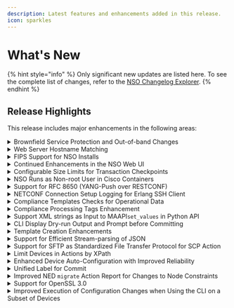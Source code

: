 ```yaml
---
description: Latest features and enhancements added in this release.
icon: sparkles
---
```


# What's New

{% hint style="info" %}
Only significant new updates are listed here. To see the complete list of changes, refer to the [NSO Changelog Explorer](https://developer.cisco.com/docs/nso/changelog-explorer/?from=6.4\&to=6.5).
{% endhint %}

## Release Highlights

This release includes major enhancements in the following areas:

<details>

<summary>Brownfield Service Protection and Out-of-band Changes</summary>

NSO now supports a new `confirm-network-state` commit mode for improved interoperation in the face of out-of-band changes. Using this commit mode, it is now possible to avoid provisioning pre-checks and pre-provisioning sync-from operations, even if there are out-of-band changes on NSO-managed devices.

Additionally, NSO introduces support for policy-defined handling of configuration data that overlaps with NSO-configured services. This eases coexistence with other systems and protects already provisioned services from unwanted modification.

Documentation Updates:

* Added a new section called [Out-of-band Interoperation](operation-and-usage/operations/out-of-band-interoperation.md).

</details>

<details>

<summary>Web Server Hostname Matching</summary>

NSO supports serving web traffic from multiple domains and IP addresses. This functionality is configured by `server-name` and `server-alias` settings in the `ncs.conf` file. In addition, the web server refuses to serve requests to other domain names and addresses by default, in order to not expose the system to redirect-related attacks. This functionality can be disabled, but that is strongly discouraged.

</details>

<details>

<summary>FIPS Support for NSO Installs</summary>

In NSO 6.5, we are introducing support for installing NSO in a [FIPS](https://www.nist.gov/itl/publications-0/federal-information-processing-standards-fips)-compliant mode. With this update, you can now install (or upgrade) NSO in the usual standard mode or in a more targeted FIPS mode to meet the specific crypto requirements of the FIPS 140-3 standard in your organization. Bear in mind that FIPS mode targets a very specific use case and should only be used in FIPS-restricted setups. For most installs, the standard mode is the way to go.

Be advised as well that Cisco's FIPS support is currently limited only to installer-based setups and not available on Cisco-provided containers, but you do have the option to pursue a FIPS-compliant container setup independently.

Documentation Updates:

* Updated the [Installation and Deployment](administration/installation-and-deployment/) sections to add new details about installing and upgrading NSO in a FIPS-compliant setup. Specific details are covered in the sections for [System Install](administration/installation-and-deployment/system-install.md), [Local Install](administration/installation-and-deployment/local-install.md), and [Upgrade NSO](administration/installation-and-deployment/upgrade-nso.md).

</details>

<details>

<summary>Continued Enhancements in the NSO Web UI</summary>

This release brings more improvements to extend the design and functionality of the NSO Web UI. This time, we have implemented substantial new updates in the Web UI tools, namely the Package Manager (now called Packages), Alarms, and Compliance Reporting. More specifically:

* The Packages tool now benefits from an all-new design coherent with Cisco's design philosophy. It also includes new feature updates to handle package management in the Web UI in a more detailed and appealing manner.
* The Alarms tool now offers a vastly updated design as well as improved functionality to handle NSO alarms. Users will see enhancements in the information and options to interact with alarms.
* New improvements have also been made in the Compliance Reporting tool to offer more visual details via graphs in report results.

Documentation Updates:

* Updated the Web UI's Tools section to document new updates in the [Packages](operation-and-usage/webui/tools.md#d5e6487), [Alarms](operation-and-usage/webui/tools.md#d5e6565), and [Compliance Reporting](operation-and-usage/webui/tools.md#sec.webui_compliance) sections.

</details>

<details>

<summary>Configurable Size Limits for Transaction Checkpoints</summary>

Added new `ncs.conf` configuration to modify read-set and write-set size limits for transaction checkpoints.

Documentation Updates:

* Added a new [transaction checkpoint limits](development/core-concepts/nso-concurrency-model.md#automatic-retries-) section to the [NSO Concurrency Model](development/core-concepts/nso-concurrency-model.md) chapter.

</details>

<details>

<summary>NSO Runs as Non-root User in Cisco Containers</summary>

NSO is now installed with the `--run-as-user` option for build and production containers to run NSO from the non-root `nso` user that belongs to the `nso` user group.

Documentation Updates:

* Added a new [NSO Runs from a Non-Root User](whats-new.md#nso-runs-as-non-root-user-in-cisco-containers) section to the [Containerized NSO](administration/installation-and-deployment/containerized-nso.md) chapter.

</details>

<details>

<summary>Support for RFC 8650 (YANG-Push over RESTCONF)</summary>

Implemented support for RFC 8650, "Dynamic Subscription to YANG Events and Datastores over RESTCONF." This update enables subscribed notifications and Yang-Push functionality for RESTCONF. For more details, refer to RFC 8650 and the NSO documentation. Note that subtree filtering and JSON format are not yet supported and are planned for a future release.

Documentation Updates:

* Added a new section, [Dynamic Subscriptions](development/core-concepts/northbound-apis/restconf-api.md#dynamic-subscriptions), in the RESTCONF API documentation.

</details>

<details>

<summary>NETCONF Connection Setup Logging for Erlang SSH Client</summary>

SSH connections by the built-in NETCONF client are now logged in the device and cluster traces, including details for successful connections and errors when establishing SSH connections and why an SSH connection was terminated.

See the [Tracing Device Communication](operation-and-usage/operations/nso-device-manager.md#user_guide.devicemanager.tracing) section for details on enabling NED traffic tracing.

</details>

<details>

<summary>Compliance Templates Checks for Operational Data</summary>

Support has been added in compliance templates to read the live status of devices. This feature is optional and requires opting in. To activate this functionality, NEDs must be recompiled using the new ncsc flag `--ncs-with-operational-compliance`.&#x20;

Documentation Updates:

* Updated the [Compliance Reporting](operation-and-usage/operations/compliance-reporting.md#device-live-status-checks) section in Operation and Usage to add new details about live-status checks.

</details>

<details>

<summary>Compliance Processing Tags Enhancement</summary>

This release introduces new compliance template enhancements:

* A new `allow-empty` tag allows empty nodes to be considered compliant. Configurations that do not match will still fail.
* Support for enabling or disabling strict mode on parts of a compliance template. The `strict` tag can now be applied to sub-trees, allowing fine-grained control over strict compliance checking.

Updated Documentation:

* Updated the [Compliance Reporting](operation-and-usage/operations/compliance-reporting.md#additional-template-functionality) section in Operation and Usage to add new details about the tags.

</details>

<details>

<summary>Support XML strings as Input to MAAPI<code>set_values</code> in Python API</summary>

Added two new methods `ncs.maagic.set_values_xml()` and `ncs.maagic.shared_set_values_xml()`, making it possible to set large amounts of data using an XML document as input.

The [examples.ncs/scaling-performance/perf-bulkcreate](https://github.com/NSO-developer/nso-examples/tree/main/scaling-performance/perf-bulkcreate) example has been updated to use the new `ncs.maagic.shared_set_values_xml()` method.

</details>

<details>

<summary>CLI Display Dry-run Output and Prompt before Committing</summary>

Added CLI functionality to display dry-run output and prompt the user to confirm before the commit operation or actions using the ncs-commit-params grouping.

Documentation Updates:

* New parameters added to the [ncs.conf(5)](man/section5.md#ncs.conf) man page
  * /ncs-config/cli/commit-prompt/enabled
  * /ncs-config/cli/commit-prompt/dry-run/duration
  * /ncs-config/cli/commit-prompt/dry-run/outformat
* Added new CLI settings commands to configuring the new functionality per session.
  * [commit-prompt](operation-and-usage/cli/introduction-to-nso-cli.md#commit-prompt-true-or-false)
  * [dry-run-duration](operation-and-usage/cli/introduction-to-nso-cli.md#dry-run-duration-less-than-seconds-greater-than)
  * [dry-run-outformat](operation-and-usage/cli/introduction-to-nso-cli.md#dry-run-outformat-less-than-string-greater-than)

</details>

<details>

<summary> Template Creation Enhancements</summary>

Added and extended support for generating templates based on device configuration structures:

* New Action: `/devices/create-template` enables creation of device templates from user-defined config paths.
* Extended Action: `/compliance/create-template` now supports generating compliance templates from specified config paths.
* New Action: `/services/create-template` allows creation of service templates and infers a resource-facing service model from config path structures. Outputs include the template and service model, optionally exportable as a service package.

Documentation Updates:

* Updated the [Device Manager](operation-and-usage/operations/nso-device-manager.md#generating-device-templates-from-configuration), [Templates](development/core-concepts/templates.md#ch_templates.templatize), and [Compliance Reporting](operation-and-usage/operations/compliance-reporting.md#device-configuration-checks) sections to add new details about this functionality.

</details>

<details>

<summary>Support for Efficient Stream-parsing of JSON</summary>

The JSON parser has been improved from a non-streaming model to a streaming one. This reduces memory usage, especially for large inputs.

</details>

<details>

<summary>Support for SFTP as Standardized File Transfer Protocol for SCP Action</summary>

NSO now supports the option to use SFTP to transfer files between NSO and devices in addition to SCP.

Documentation Updates:

* Updated the [scp-from](operation-and-usage/operations/lifecycle-operations.md#scp-from) and [scp-to](operation-and-usage/operations/lifecycle-operations.md#scp-to) device actions section.

</details>

<details>

<summary>Limit Devices in Actions by XPath</summary>

Added leaf 'device-select' and leaf-list 'device-group' to the input of the following actions:

* /devices/connect
* /devices/disconnect
* /devices/check-sync
* /devices/sync-to
* /devices/sync-from
* /devices/check-yang-modules
* /devices/fetch-ssh-host-keys
* /devices/apply-template
* /devices/migrate
* /devices/scp-to
* /devices/clear-trace

Documentation Updates:

* Updated the [Device Actions](operation-and-usage/operations/lifecycle-operations.md#d5e5227)[ ](operation-and-usage/operations/lifecycle-operations.md#d5e5227)section.

</details>

<details>

<summary>Enhanced Device Auto-Configuration with Improved Reliability</summary>

The device auto-configure feature in NSO is now more robust and reliable, with enhanced retry mechanisms to handle common deployment challenges. This update ensures smoother and more successful device onboarding in a wider range of network environments.

* Automatic Retry on Failure: The auto-configure process now automatically retries in scenarios where:
  * The device requires a commit operation before configuration can be copied.
  * The device is unreachable.
  * Concurrent auto-configuration processes are running for other devices.
* Granular Control: New global settings under `/devices/global-settings/auto-configure` allow administrators to fine-tune the retry behavior, controlling the number of attempts and the interval between them.
* Proactive Alerting: A new `auto-configure-failed` alarm is raised when the maximum number of retry attempts is exhausted, providing immediate notification of persistent auto-configuration failures.

Documentation Updates:

* Updated the [Device Manager](operation-and-usage/operations/nso-device-manager.md#user_guide.devicemanager.auto-configuring-devices) chapter to add details about auto-configure.

</details>

<details>

<summary>Unified Label for Commit</summary>

This release adds `label` and `comment` as commit parameters across all northbound interfaces and actions supporting the `ncs-commit-params` grouping in the `tailf-ncs-devices` YANG module. These parameters will appear in rollback files, be propagated through the NSO cluster, and applied to devices where needed.

This update removes the need for the `tag` parameter in the commit queue, with `label` now serving as the primary method for event correlation. `label` will replace `commit-queue/tag` in all northbound events, allowing for better event tracking across NSO nodes.

While `rollback-label` and `rollback-comment` remain for rollback files, their use is discouraged in favor of the new `label` and `comment` parameters.

Documentation Updates:

* Updated the [JSON-RPC API](development/advanced-development/web-ui-development/json-rpc-api.md#methods-transaction) 'transaction' section to update details about this change.

</details>

<details>

<summary>Improved NED <code>migrate</code> Action Report for Changes to Node Constraints</summary>

Each modified path in the schema diff for `/packages/reload`, `/packages/ha/sync, /devices/migrate`, `/devices/device-group/ned-id/migrate`, and `/devices/device/migrate` actions now contain a list of all modifications done to the node. This includes all added, removed, or modified constraints, for example, `when` or `must` expressions.

</details>

<details>

<summary>Support for OpenSSL 3.0</summary>

NSO has added support for OpenSSL 3.0 in this release. The Cisco SSL library in this regard has been updated to version 3.0.15.8.0.221 (ciscossl-3.0.15.8.0.221).

</details>

<details>

<summary>Improved Execution of Configuration Changes when Using the CLI on a Subset of Devices</summary>

Added support for entering an array of keys to get detected as a range. If the list supports ranges for keys, these can be entered similarly to 'foo key1,key2,key3 bar', and all the keys will be used for the range.

</details>
